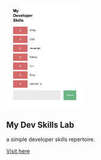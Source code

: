 <img width='200px' src='./skillslab.jpg'>

## My Dev Skills Lab

a simple developer skills repertoire.

[Visit here](http://www.ga-skillslab.surge.sh)

